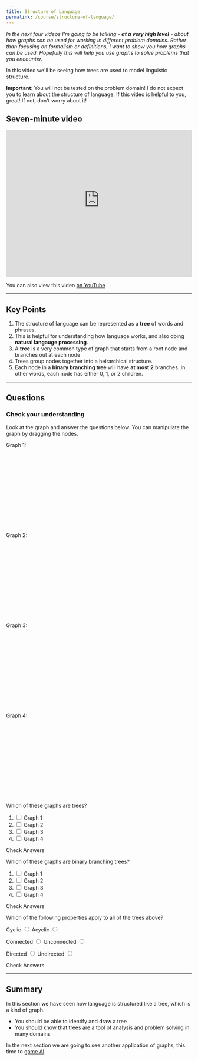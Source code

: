 ```yaml
---
title: Structure of Language
permalink: /course/structure-of-language/
---
```


_In the next four videos I'm going to be talking - **at a very high level** - about how graphs can be used for working in different problem domains. Rather than focusing on formalism or definitions, I want to show you how graphs can be used. Hopefully this will help you use graphs to solve problems that you encounter._

In this video we'll be seeing how trees are used to model linguistic structure.

**Important:** You will not be tested on the problem domain! I do not expect you to learn about the structure of language. If this video is helpful to you, great! If not, don't worry about it!

## Seven-minute video

<iframe width="100%" height="400px" src="https://www.youtube-nocookie.com/embed/8nMIsEl87WU" frameborder="0" allow="accelerometer; autoplay; clipboard-write; encrypted-media; gyroscope; picture-in-picture" allowfullscreen></iframe>

You can also view this video [on YouTube](https://youtu.be/8nMIsEl87WU)

---

## Key Points

1. The structure of language can be represented as a **tree** of words and phrases.
2. This is helpful for understanding how language works, and also doing **natural langauge processing**.
3. A **tree** is a very common type of graph that starts from a root node and branches out at each node
4. Trees group nodes together into a heirarchical structure.
5. Each node in a **binary branching tree**  will have **at most 2** branches. In other words, each node has either 0, 1, or 2 children.

---

## Questions

### Check your understanding

<script src="https://cdnjs.cloudflare.com/ajax/libs/cytoscape/3.16.2/cytoscape.min.js" integrity="sha512-90CUvhfbtRMgSr2cvzgYyGchUg2CtOHMavYdm03huN42UAjWtKhHBsQ+H7K4KGJ4MeS0P9FiZZwC7lxnIl6isg==" crossorigin="anonymous"></script>

Look at the graph and answer the questions below. You can manipulate the graph by dragging the nodes.

Graph 1:

<div id="graph1" style="display: inline-block; width:50%; height:200px"></div>

Graph 2:

<div id="graph2" style="display: inline-block; width:50%; height:200px"></div>

Graph 3:

<div id="graph3" style="display: inline-block; width:50%; height:200px"></div>

Graph 4:

<div id="graph4" style="display: inline-block; width:50%; height:200px"></div>

Which of these graphs are trees?

1. <input type="checkbox" id="q11" data-answer="true" /> <label for ="q11">Graph 1</label> <span id="q11c" style="display:inline-block"></span>
2. <input type="checkbox" id="q12" data-answer="false" /> <label for ="q12">Graph 2</label> <span id="q12c" style="display:inline-block"></span>
3. <input type="checkbox" id="q13" data-answer="true"/> <label for ="q13">Graph 3</label> <span id="q13c" style="display:inline-block"></span>
4. <input type="checkbox" id="q14" data-answer="true"/> <label for ="q14">Graph 4</label> <span id="q14c" style="display:inline-block"></span>

<a class="btn btn-primary" type="submit" onClick="checkAnswers('q1')">Check Answers</a>

Which of these graphs are binary branching trees?

1. <input type="checkbox" id="q21" data-answer="false" /> <label for ="q21">Graph 1</label> <span id="q21c" style="display:inline-block"></span>
2. <input type="checkbox" id="q22" data-answer="false" /> <label for ="q22">Graph 2</label> <span id="q22c" style="display:inline-block"></span>
3. <input type="checkbox" id="q23" data-answer="true"/> <label for ="q23">Graph 3</label> <span id="q23c" style="display:inline-block"></span>
4. <input type="checkbox" id="q24" data-answer="false"/> <label for ="q24">Graph 4</label> <span id="q24c" style="display:inline-block"></span>

<a class="btn btn-primary" type="submit" onClick="checkAnswers('q2')">Check Answers</a>

Which of the following properties apply to all of the trees above?

<label for ="q31t">Cyclic</label> <input type="radio" name="q31" id="q31t" value="t"/> 
<label for ="q31f">Acyclic</label> <input type="radio" name="q31" id="q31f" data-answer value="f"/> <span id="q31c" style="display:inline-block"></span>

<label for ="q32t">Connected</label> <input type="radio" name="q32" id="q32t" data-answer value="t"/>
<label for ="q32f">Unconnected</label> <input type="radio" name="q32" id="q32f" value="f"/> <span id="q32c" style="display:inline-block"></span>

<label for ="q33t">Directed</label> <input type="radio" name="q33" id="q33t" value="t"/>
<label for ="q33f">Undirected</label> <input type="radio" name="q33" id="q33f" data-answer value="f"/> <span id="q33c" style="display:inline-block"></span>


<a class="btn btn-primary" type="submit" onClick="checkAnswers('q3')">Check Answers</a>

<script src="/assets/js/check.js"></script>

<script>
var cy = cytoscape({
    container: document.getElementById('graph1'), // container to render in

    elements: [ // list of graph elements to start with
        { data: { id: 'n1' } },
        { data: { id: 'n2' } },
        { data: { id: 'n3' } },
        { data: { id: 'n4' } },
        { data: { id: 'e1', source: 'n1', target: 'n2' } },
        { data: { id: 'e2', source: 'n1', target: 'n3' } },
        { data: { id: 'e3', source: 'n1', target: 'n4' } },
    ],

    style: [ // the stylesheet for the graph
        {
        selector: 'node',
        style: {
            'background-color': '#666',
            'label': 'data(id)'
        }
        },

        {
        selector: 'edge',
        style: {
            'width': 3,
            'line-color': '#ccc',
            'target-arrow-color': '#ccc',
            'target-arrow-shape': 'none',
            'curve-style': 'bezier'
        }
        }
    ],

    layout: {
        animate: false,
        name: 'breadthfirst',
        fit: true, // whether to fit the viewport to the graph
        padding: 0, // the padding on fit
    }
});
cy.userPanningEnabled( false );
cy.minZoom(1);
cy.maxZoom(1);
var cy2 = cytoscape({
    container: document.getElementById('graph2'), // container to render in

    elements: [ // list of graph elements to start with
        { data: { id: 'n1' } },
        { data: { id: 'n2' } },
        { data: { id: 'n3' } },
        { data: { id: 'n4' } },
        { data: { id: 'e1', source: 'n1', target: 'n2' } },
        { data: { id: 'e2', source: 'n1', target: 'n3' } },
        { data: { id: 'e3', source: 'n2', target: 'n3' } },
        { data: { id: 'e4', source: 'n1', target: 'n4' } },
    ],

    style: [ // the stylesheet for the graph
        {
        selector: 'node',
        style: {
            'background-color': '#666',
            'label': 'data(id)'
        }
        },

        {
        selector: 'edge',
        style: {
            'width': 3,
            'line-color': '#ccc',
            'target-arrow-color': '#ccc',
            'target-arrow-shape': 'none',
            'curve-style': 'bezier'
        }
        }
    ],

    layout: {
        animate: false,
        name: 'breadthfirst',
        fit: true, // whether to fit the viewport to the graph
        padding: 0, // the padding on fit
    }
});
cy2.userPanningEnabled( false );
cy2.minZoom(1);
cy2.maxZoom(1);
var cy3 = cytoscape({
    container: document.getElementById('graph3'), // container to render in

    elements: [ // list of graph elements to start with
        { data: { id: 'n1' } },
        { data: { id: 'n2' } },
        { data: { id: 'n3' } },
        { data: { id: 'n4' } },
        { data: { id: 'e1', source: 'n1', target: 'n2' } },
        { data: { id: 'e2', source: 'n1', target: 'n3' } },
        { data: { id: 'e3', source: 'n3', target: 'n4' } },
    ],

    style: [ // the stylesheet for the graph
        {
        selector: 'node',
        style: {
            'background-color': '#666',
            'label': 'data(id)'
        }
        },

        {
        selector: 'edge',
        style: {
            'width': 3,
            'line-color': '#ccc',
            'target-arrow-color': '#ccc',
            'target-arrow-shape': 'none',
            'curve-style': 'bezier'
        }
        }
    ],

    layout: {
        animate: false,
        name: 'breadthfirst',
        fit: true, // whether to fit the viewport to the graph
        padding: 0, // the padding on fit
    }
});
cy3.userPanningEnabled( false );
cy3.minZoom(1);
cy3.maxZoom(1);
var cy4 = cytoscape({
    container: document.getElementById('graph4'), // container to render in

    elements: [ // list of graph elements to start with
        { data: { id: 'n1' } },
        { data: { id: 'n2' } },
        { data: { id: 'n3' } },
        { data: { id: 'n4' } },
        { data: { id: 'n5' } },
        { data: { id: 'e1', source: 'n1', target: 'n2' } },
        { data: { id: 'e2', source: 'n1', target: 'n3' } },
        { data: { id: 'e3', source: 'n3', target: 'n4' } },
        { data: { id: 'e4', source: 'n3', target: 'n5' } },
    ],

    style: [ // the stylesheet for the graph
        {
        selector: 'node',
        style: {
            'background-color': '#666',
            'label': 'data(id)'
        }
        },

        {
        selector: 'edge',
        style: {
            'width': 3,
            'line-color': '#ccc',
            'target-arrow-color': '#ccc',
            'target-arrow-shape': 'none',
            'curve-style': 'bezier'
        }
        }
    ],

    layout: {
        animate: false,
        name: 'breadthfirst',
        fit: true, // whether to fit the viewport to the graph
        padding: 0, // the padding on fit
    }
});
cy4.userPanningEnabled( false );
cy4.minZoom(1);
cy4.maxZoom(1);
</script>

---

## Summary

In this section we have seen how language is structured like a tree, which is a kind of graph.

* You should be able to identify and draw a tree
* You should know that trees are a tool of analysis and problem solving in many domains

In the next section we are going to see another application of graphs, this time to [game AI](../search-trees).